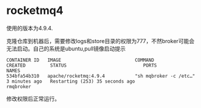 # rocketmq4

使用的版本为4.9.4.

克隆仓库到机器后，需要修改logs和store目录的权限为777，不然broker可能会无法启动。自己的系统是ubuntu,pull镜像启动提示
```shell
CONTAINER ID   IMAGE                           COMMAND                  CREATED         STATUS                            PORTS                                                                   NAMES
534bfa54b310   apache/rocketmq:4.9.4           "sh mqbroker -c /etc…"   3 minutes ago   Restarting (253) 35 seconds ago                                                                           rmqbroker
```
修改权限后正常运行。
